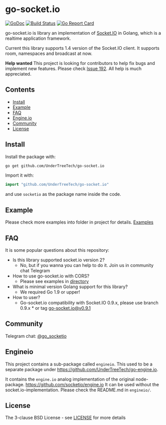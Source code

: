 # go-socket.io

[![GoDoc](http://godoc.org/github.com/UnderTreeTech/go-socket.io?status.svg)](http://godoc.org/github.com/UnderTreeTech/go-socket.io) 
[![Build Status](https://github.com/UnderTreeTech/go-socket.io/workflows/Unit%20tests/badge.svg)](https://github.com/UnderTreeTech/go-socket.io/actions/workflows/unittest.yaml)
[![Go Report Card](https://goreportcard.com/badge/github.com/UnderTreeTech/go-socket.io)](https://goreportcard.com/report/github.com/UnderTreeTech/go-socket.io)

go-socket.io is library an implementation of [Socket.IO](http://socket.io) in Golang, which is a realtime application framework.

Current this library supports 1.4 version of the Socket.IO client. It supports room, namespaces and broadcast at now.

**Help wanted** This project is looking for contributors to help fix bugs and implement new features. Please check [Issue 192](https://github.com/UnderTreeTech/go-socket.io/issues/192). All help is much appreciated.

## Contents

- [Install](#install)
- [Example](#example)
- [FAQ](#faq)
- [Engine.io](#engineio)
- [Community](#community)
- [License](#license)

## Install

Install the package with:

```bash
go get github.com/UnderTreeTech/go-socket.io
```

Import it with:

```go
import "github.com/UnderTreeTech/go-socket.io"
```

and use `socketio` as the package name inside the code.

## Example

Please check more examples into folder in project for details. [Examples](https://github.com/UnderTreeTech/go-socket.io/tree/master/_examples)

## FAQ

It is some popular questions about this repository: 

- Is this library supported socket.io version 2?
    - No, but if you wanna you can help to do it. Join us in community chat Telegram   
- How to use go-socket.io with CORS?
    - Please see examples in [directory](https://github.com/UnderTreeTech/go-socket.io/tree/master/_examples)
- What is minimal version Golang support for this library?
    - We required Go 1.9 or upper!
- How to user?
    - Go-socket.io compatibility with Socket.IO 0.9.x, please use branch 0.9.x * or tag go-socket.io@v0.9.1

## Community

Telegram chat: [@go_socketio](https://t.me/go_socketio)

## Engineio

This project contains a sub-package called `engineio`. This used to be a separate package under https://github.com/UnderTreeTech/go-engine.io.

It contains the `engine.io` analog implementation of the original node-package. https://github.com/socketio/engine.io It can be used without the socket.io-implementation. Please check the README.md in `engineio/`.

## License

The 3-clause BSD License  - see [LICENSE](https://opensource.org/licenses/BSD-3-Clause) for more details

